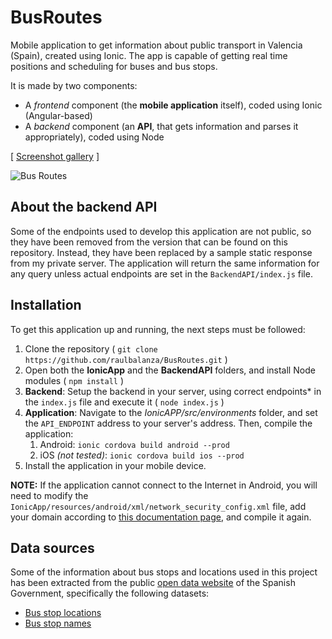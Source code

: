 # BusRoutes
Mobile application to get information about public transport in Valencia (Spain), created using Ionic. The app is capable of getting real time positions and scheduling for buses and bus stops.

It is made by two components:
- A *frontend* component (the **mobile application** itself), coded using Ionic (Angular-based)
- A *backend* component (an **API**, that gets information and parses it appropriately), coded using Node

[ [Screenshot gallery](https://theraulxp.es/busroutes/) ]

![Bus Routes](https://theraulxp.es/legacy/app_landing.png)

## About the backend API

Some of the endpoints used to develop this application are not public, so they have been removed from the version that can be found on this repository. Instead, they have been replaced by a sample static response from my private server. The application will return the same information for any query unless actual endpoints are set in the ```BackendAPI/index.js``` file.

## Installation

To get this application up and running, the next steps must be followed:

1. Clone the repository ( ```git clone https://github.com/raulbalanza/BusRoutes.git``` )
2. Open both the **IonicApp** and the **BackendAPI** folders, and install Node modules ( ```npm install``` )
3. **Backend**: Setup the backend in your server, using correct endpoints* in the ```index.js``` file and execute it ( ```node index.js``` )
4. **Application**: Navigate to the *IonicAPP/src/environments* folder, and set the ```API_ENDPOINT``` address to your server's address. Then, compile the application:
   1. Android: ```ionic cordova build android --prod```
   2. iOS *(not tested)*: ```ionic cordova build ios --prod```
5. Install the application in your mobile device.

**NOTE:** If the application cannot connect to the Internet in Android, you will need to modify the ```IonicApp/resources/android/xml/network_security_config.xml``` file, add your domain according to [this documentation page](https://developer.android.com/training/articles/security-config), and compile it again.

## Data sources

Some of the information about bus stops and locations used in this project has been extracted from the public [open data website](https://datos.gob.es/) of the Spanish Government, specifically the following datasets:

- [Bus stop locations](https://datos.gob.es/es/catalogo/l01462508-paradas-emt)
- [Bus stop names](https://datos.gob.es/es/catalogo/l01462508-google-transit-lineas-paradas-horarios-de-autobuses-de-la-emt-de-valencia)
